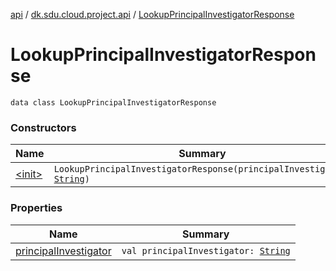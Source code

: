 [api](../../index.md) / [dk.sdu.cloud.project.api](../index.md) / [LookupPrincipalInvestigatorResponse](./index.md)

# LookupPrincipalInvestigatorResponse

`data class LookupPrincipalInvestigatorResponse`

### Constructors

| Name | Summary |
|---|---|
| [&lt;init&gt;](-init-.md) | `LookupPrincipalInvestigatorResponse(principalInvestigator: `[`String`](https://kotlinlang.org/api/latest/jvm/stdlib/kotlin/-string/index.html)`)` |

### Properties

| Name | Summary |
|---|---|
| [principalInvestigator](principal-investigator.md) | `val principalInvestigator: `[`String`](https://kotlinlang.org/api/latest/jvm/stdlib/kotlin/-string/index.html) |
